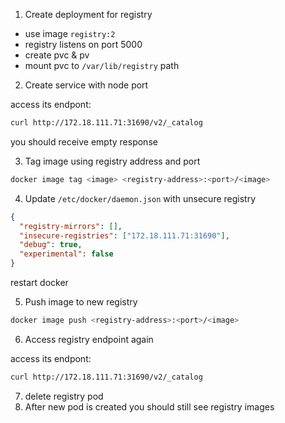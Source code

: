1. Create deployment for registry 

- use image `registry:2`
- registry listens on port 5000
- create pvc & pv
- mount pvc to `/var/lib/registry` path

2. Create service with node port

access its endpont:
```sh
curl http://172.18.111.71:31690/v2/_catalog
```
you should receive empty response

3. Tag image using registry address and port

```sh
docker image tag <image> <registry-address>:<port>/<image>
```

4. Update `/etc/docker/daemon.json` with unsecure registry

```json
{
  "registry-mirrors": [],
  "insecure-registries": ["172.18.111.71:31690"],
  "debug": true,
  "experimental": false
}
```

restart docker

5. Push image to new registry

```sh
docker image push <registry-address>:<port>/<image>
```

6. Access registry endpoint again

access its endpont:
```sh
curl http://172.18.111.71:31690/v2/_catalog
```
7. delete registry pod
8. After new pod is created you should still see registry images
